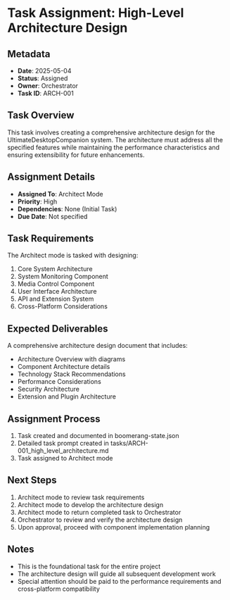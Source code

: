 # Task Assignment: High-Level Architecture Design

## Metadata
- **Date**: 2025-05-04
- **Status**: Assigned
- **Owner**: Orchestrator
- **Task ID**: ARCH-001

## Task Overview
This task involves creating a comprehensive architecture design for the UltimateDesktopCompanion system. The architecture must address all the specified features while maintaining the performance characteristics and ensuring extensibility for future enhancements.

## Assignment Details
- **Assigned To**: Architect Mode
- **Priority**: High
- **Dependencies**: None (Initial Task)
- **Due Date**: Not specified

## Task Requirements
The Architect mode is tasked with designing:

1. Core System Architecture
2. System Monitoring Component
3. Media Control Component
4. User Interface Architecture
5. API and Extension System
6. Cross-Platform Considerations

## Expected Deliverables
A comprehensive architecture design document that includes:
- Architecture Overview with diagrams
- Component Architecture details
- Technology Stack Recommendations
- Performance Considerations
- Security Architecture
- Extension and Plugin Architecture

## Assignment Process
1. Task created and documented in boomerang-state.json
2. Detailed task prompt created in tasks/ARCH-001_high_level_architecture.md
3. Task assigned to Architect mode

## Next Steps
1. Architect mode to review task requirements
2. Architect mode to develop the architecture design
3. Architect mode to return completed task to Orchestrator
4. Orchestrator to review and verify the architecture design
5. Upon approval, proceed with component implementation planning

## Notes
- This is the foundational task for the entire project
- The architecture design will guide all subsequent development work
- Special attention should be paid to the performance requirements and cross-platform compatibility
